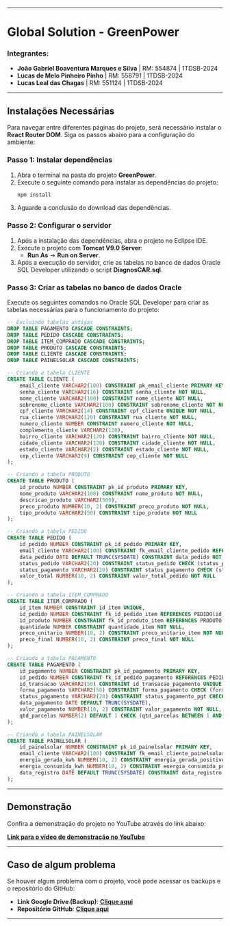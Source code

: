 
---

# Global Solution - GreenPower

### Integrantes:
- **João Gabriel Boaventura Marques e Silva** | RM: 554874 | 1TDSB-2024
- **Lucas de Melo Pinheiro Pinho** | RM: 558791 | 1TDSB-2024
- **Lucas Leal das Chagas** | RM: 551124 | 1TDSB-2024

---

## Instalações Necessárias

Para navegar entre diferentes páginas do projeto, será necessário instalar o **React Router DOM**. Siga os passos abaixo para a configuração do ambiente:

### Passo 1: Instalar dependências

1. Abra o terminal na pasta do projeto **GreenPower**.
2. Execute o seguinte comando para instalar as dependências do projeto:
   ```bash
   npm install
   ```
3. Aguarde a conclusão do download das dependências.

### Passo 2: Configurar o servidor

1. Após a instalação das dependências, abra o projeto no Eclipse IDE.
2. Execute o projeto com **Tomcat V9.0 Server**:
   - **Run As** → **Run on Server**.
3. Após a execução do servidor, crie as tabelas no banco de dados Oracle SQL Developer utilizando o script **DiagnosCAR.sql**.

### Passo 3: Criar as tabelas no banco de dados Oracle

Execute os seguintes comandos no Oracle SQL Developer para criar as tabelas necessárias para o funcionamento do projeto:

```sql
-- Excluindo tabelas antigas
DROP TABLE PAGAMENTO CASCADE CONSTRAINTS;
DROP TABLE PEDIDO CASCADE CONSTRAINTS;
DROP TABLE ITEM_COMPRADO CASCADE CONSTRAINTS;
DROP TABLE PRODUTO CASCADE CONSTRAINTS;
DROP TABLE CLIENTE CASCADE CONSTRAINTS;
DROP TABLE PAINELSOLAR CASCADE CONSTRAINTS;

-- Criando a tabela CLIENTE
CREATE TABLE CLIENTE (
    email_cliente VARCHAR2(100) CONSTRAINT pk_email_cliente PRIMARY KEY,
    senha_cliente VARCHAR2(16) CONSTRAINT senha_cliente NOT NULL,
    nome_cliente VARCHAR2(100) CONSTRAINT nome_cliente NOT NULL,
    sobrenome_cliente VARCHAR2(100) CONSTRAINT sobrenome_cliente NOT NULL,
    cpf_cliente VARCHAR2(14) CONSTRAINT cpf_cliente UNIQUE NOT NULL,
    rua_cliente VARCHAR2(120) CONSTRAINT rua_cliente NOT NULL,
    numero_cliente NUMBER CONSTRAINT numero_cliente NOT NULL,
    complemento_cliente VARCHAR2(120),
    bairro_cliente VARCHAR2(120) CONSTRAINT bairro_cliente NOT NULL,
    cidade_cliente VARCHAR2(120) CONSTRAINT cidade_cliente NOT NULL,
    estado_cliente VARCHAR2(2) CONSTRAINT estado_cliente NOT NULL,
    cep_cliente VARCHAR2(9) CONSTRAINT cep_cliente NOT NULL
);

-- Criando a tabela PRODUTO
CREATE TABLE PRODUTO (
    id_produto NUMBER CONSTRAINT pk_id_produto PRIMARY KEY,
    nome_produto VARCHAR2(100) CONSTRAINT nome_produto NOT NULL,
    descricao_produto VARCHAR2(500),
    preco_produto NUMBER(10, 2) CONSTRAINT preco_produto NOT NULL,
    tipo_produto VARCHAR2(50) CONSTRAINT tipo_produto NOT NULL
);

-- Criando a tabela PEDIDO
CREATE TABLE PEDIDO (
    id_pedido NUMBER CONSTRAINT pk_id_pedido PRIMARY KEY,
    email_cliente VARCHAR2(100) CONSTRAINT fk_email_cliente_pedido REFERENCES CLIENTE(email_cliente),
    data_pedido DATE DEFAULT TRUNC(SYSDATE) CONSTRAINT data_pedido NOT NULL,
    status_pedido VARCHAR2(20) CONSTRAINT status_pedido CHECK (status_pedido IN ('Novo', 'Em Andamento', 'Enviado', 'Entregue', 'Cancelado')),
    status_pagamento VARCHAR2(20) CONSTRAINT status_pagamento CHECK (status_pagamento IN ('Pendente', 'Concluído', 'Cancelado')),
    valor_total NUMBER(10, 2) CONSTRAINT valor_total_pedido NOT NULL
);

-- Criando a tabela ITEM_COMPRADO
CREATE TABLE ITEM_COMPRADO (
    id_item NUMBER CONSTRAINT id_item UNIQUE,
    id_pedido NUMBER CONSTRAINT fk_id_pedido_item REFERENCES PEDIDO(id_pedido),
    id_produto NUMBER CONSTRAINT fk_id_produto_item REFERENCES PRODUTO(id_produto),
    quantidade NUMBER CONSTRAINT quantidade_item NOT NULL,
    preco_unitario NUMBER(10, 2) CONSTRAINT preco_unitario_item NOT NULL,
    preco_final NUMBER(10, 2) CONSTRAINT preco_final NOT NULL
);

-- Criando a tabela PAGAMENTO
CREATE TABLE PAGAMENTO (
    id_pagamento NUMBER CONSTRAINT pk_id_pagamento PRIMARY KEY,
    id_pedido NUMBER CONSTRAINT fk_id_pedido_pagamento REFERENCES PEDIDO(id_pedido),
    id_transacao VARCHAR2(50) CONSTRAINT id_transacao_pagamento UNIQUE NOT NULL,
    forma_pagamento VARCHAR2(50) CONSTRAINT forma_pagamento CHECK (forma_pagamento IN ('Cartão', 'PIX', 'Boleto')) NOT NULL,
    status_pagamento VARCHAR2(20) CONSTRAINT status_pagamento_pgt CHECK (status_pagamento IN ('Pendente', 'Concluído', 'Cancelado')),
    data_pagamento DATE DEFAULT TRUNC(SYSDATE),
    valor_pagamento NUMBER(10, 2) CONSTRAINT valor_pagamento NOT NULL,
    qtd_parcelas NUMBER(2) DEFAULT 1 CHECK (qtd_parcelas BETWEEN 1 AND 10)
);

-- Criando a tabela PAINELSOLAR
CREATE TABLE PAINELSOLAR (
    id_painelsolar NUMBER CONSTRAINT pk_id_painelsolar PRIMARY KEY,
    email_cliente VARCHAR2(100) CONSTRAINT fk_email_cliente_painelsolar REFERENCES CLIENTE(email_cliente),
    energia_gerada_kwh NUMBER(10, 2) CONSTRAINT energia_gerada_positivo CHECK (energia_gerada_kwh >= 0),
    energia_consumida_kwh NUMBER(10, 2) CONSTRAINT energia_consumida_positivo CHECK (energia_consumida_kwh >= 0),
    data_registro DATE DEFAULT TRUNC(SYSDATE) CONSTRAINT data_registro NOT NULL
);
```

---

## Demonstração

Confira a demonstração do projeto no YouTube através do link abaixo:

[**Link para o vídeo de demonstração no YouTube**](VAZIO)

---

## Caso de algum problema

Se houver algum problema com o projeto, você pode acessar os backups e o repositório do GitHub:

- **Link Google Drive (Backup)**: [**Clique aqui**](https://drive.google.com/drive/folders/12_xYJp66dD9F4ibRhHT09Iw9VJC6FO57?usp=sharing)
- **Repositório GitHub**: [**Clique aqui**](https://github.com/thejaobiell/GS_Frontend2)

---
